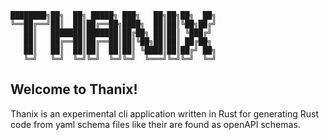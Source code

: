 ```
████████╗██╗  ██╗ █████╗ ███╗   ██╗██╗██╗  ██╗
╚══██╔══╝██║  ██║██╔══██╗████╗  ██║██║╚██╗██╔╝
   ██║   ███████║███████║██╔██╗ ██║██║ ╚███╔╝
   ██║   ██╔══██║██╔══██║██║╚██╗██║██║ ██╔██╗
   ██║   ██║  ██║██║  ██║██║ ╚████║██║██╔╝ ██╗
   ╚═╝   ╚═╝  ╚═╝╚═╝  ╚═╝╚═╝  ╚═══╝╚═╝╚═╝  ╚═╝

```

## Welcome to Thanix!

Thanix is an experimental cli application written in Rust for generating Rust code from yaml schema files like their are found as openAPI schemas.
